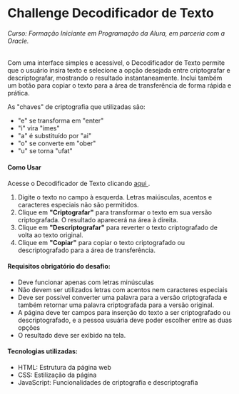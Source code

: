 # Challenge Decodificador de Texto
###### Curso: Formação Iniciante em Programação da Alura, em parceria com a Oracle.
Com uma interface simples e acessível, o Decodificador de Texto permite que o usuário insira texto e selecione a opção desejada entre criptografar e descriptografar, mostrando o resultado instantaneamente. Inclui também um botão para copiar o texto para a área de transferência de forma rápida e prática.

As "chaves" de criptografia que utilizadas são:
* "e" se transforma em "enter"
* "i" vira "imes"
* "a" é substituído por "ai"
* "o" se converte em "ober"
* "u" se torna "ufat"

#### Como Usar
Acesse o Decodificador de Texto clicando [aqui ](https://challenge-decodificador-kappa.vercel.app/).
1. Digite o texto no campo à esquerda. Letras maiúsculas, acentos e caracteres especiais não são permitidos.
2. Clique em **"Criptografar"** para transformar o texto em sua versão criptografada. O resultado aparecerá na área à direita.
3. Clique em **"Descriptografar"** para reverter o texto criptografado de volta ao texto original.
4. Clique em **"Copiar"** para copiar o texto criptografado ou descriptografado para a área de transferência.



#### Requisitos obrigatório do desafio:
- Deve funcionar apenas com letras minúsculas
- Não devem ser utilizados letras com acentos nem caracteres especiais
- Deve ser possível converter uma palavra para a versão criptografada e também retornar uma palavra criptografada para a versão original.
- A página deve ter campos para inserção do texto a ser criptografado ou descriptografado, e a pessoa usuária deve poder escolher entre as duas opções
- O resultado deve ser exibido na tela.

#### Tecnologias utilizadas:
* HTML: Estrutura da página web
* CSS: Estilização da página
* JavaScript: Funcionalidades de criptografia e descriptografia
